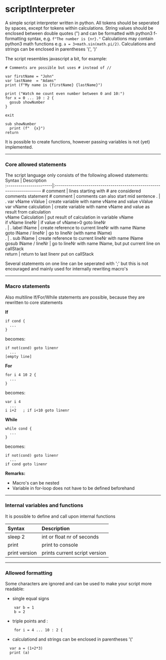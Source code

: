 # scriptInterpreter

A simple script interpreter written in python. All tokens should be seperated by spaces, except for tokens within calculations.
String values should be enclosed between double quotes (") and can be formatted with python3 f-formatting syntax, e.g. `f"The number is {nr}."`
Calculations may contain python3 math functions e.g. `a = 3+math.sin(math.pi/2)`. Calculations and strings can be enclosed in parentheses '(', ')'

The script resembles javascript a bit, for example:
~~~
# Comments are possible but uses # instead of //

var firstName = "John"                                
var lastName  = "Adams"                               
print (f"My name is {firstName} {lastName}")          

print ("Watch me count even number between 0 and 10:")  
for x = 0 ... 10 : 2 {                               
  gosub showNumber                                   
}

exit                                                 

sub showNumber                                        
  print (f"  {x}")
return                                         
~~~

It is possible to create functions, however passing variables is not (yet) implemented.

---

### Core allowed statements  
The script language only consists of the following allowed statements:
Syntax                  | Description                                                             
:-----------------------|:-----------------------------------------------------------------------
\# comment               | lines starting with # are considered comments
statement # comment     | comments can also start mid sentence
.                       | .
var vName vValue        | create variable with name vName and value vValue                       
var vName calculation   | create variable with name vName and value as result from calculation  
vName Calculation       | put result of calculation in variable vName  
if vName lineNr         | if value of vName>0 goto lineNr  
.                       | .
label lName             | create reference to current lineNr with name lName                     
goto lName / lineNr     | go to lineNr (with name lName)                                         
.                       | .
sub lName               | create reference to current lineNr with name lName  
gosub lName / lineNr    | go to lineNr with name lName, but put current line on callStack  
return                  | return to last linenr put on callStack  
  
Several statements on one line can be seperated with ';' but this is not encouraged and mainly used for internally rewriting macro's

---

### Macro statements  
Also multiline If/For/While statements are possible, because they are rewritten to core statements  

**If**
~~~               
if cond {               
  ...
}
~~~               
becomes:
~~~               
if not(cond) goto linenr
  ...
[empty line]
~~~               

**For**
```{r, attr.source='.numberLines'}               
for i 4 10 2 {      
  ...                     
}                       
```  
becomes:
```{r, attr.source='.numberLines'}         
var i 4
  ...
i i+2   ; if i<10 goto linenr
```              

**While**
~~~               
while cond { 
  ...          
}           
~~~               
becomes:
~~~
if not(cond) goto linenr   
  ...
if cond goto linenr  
~~~               

**Remarks:**
- Macro's can be nested
- Variable in for-loop does not have to be defined beforehand

---

### Internal variables and functions
It is possible to define and call upon internal functions

Syntax                  | Description
:-----------------------|:-----------------------------------------------------------------------
sleep 2                 | int or float nr of seconds
print                   | print to console
print version           | prints current script version
---

### Allowed formatting
Some characters are ignored and can be used to make your script more readable:
- single equal signs 
~~~
    var b = 1
    b = 2
~~~
- triple points and : 
~~~
    for i = 4 ... 10 : 2 {        
~~~
 - calculationd and strings can be enclosed in parentheses '('
~~~
  var a = (1+2*3)
  print (a)
~~~
   
